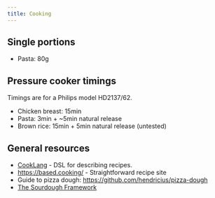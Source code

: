 ```yaml
---
title: Cooking
---
```


## Single portions

- Pasta: 80g

## Pressure cooker timings

Timings are for a Philips model HD2137/62.

- Chicken breast: 15min
- Pasta: 3min + ~5min natural release
- Brown rice: 15min + 5min natural release (untested)

## General resources

- [CookLang](https://cooklang.org/) - DSL for describing recipes.
- https://based.cooking/ - Straightforward recipe site
- Guide to pizza dough: https://github.com/hendricius/pizza-dough
- [The Sourdough Framework](https://github.com/hendricius/the-sourdough-framework)
